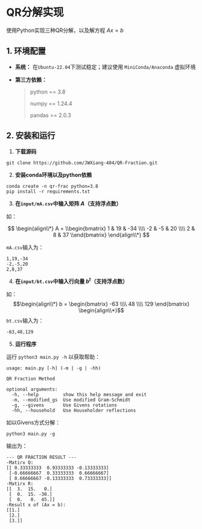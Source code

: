 # QR分解实现

使用Python实现三种QR分解，以及解方程 $Ax = b$ 

## 1. 环境配置

* **系统：** 在`Ubuntu-22.04`下测试稳定；建议使用 `MiniConda/Anaconda` 虚拟环境

* **第三方依赖：**

  > python == 3.8
  >
  > numpy == 1.24.4
  >
  > pandas == 2.0.3

## 2. 安装和运行

1. **下载源码**

```
git clone https://github.com/JWXiang-404/QR-Fraction.git
```

2. **安装conda环境以及python依赖**

```shell
conda create -n qr-frac python=3.8
pip install -r requirements.txt
```

3. **在`input/mA.csv`中输入矩阵 $A$（支持浮点数）**

如：

$$ \begin{align\\*}
A = 
\\begin{bmatrix}
1 & 19 & -34 \\\\
-2 & -5 & 20 \\\\
2 & 8 & 37
\\end{bmatrix}
\end{align\\*} $$

`mA.csv`输入为：

```
1,19,-34
-2,-5,20
2,8,37
```

4. **在`input/bt.csv`中输入行向量 $b^t$（支持浮点数）**

如：
$$\begin{align\\*}
b = 
\begin{bmatrix}
-63 \\\\
48 \\\\
129
\end{bmatrix}
\begin{align\\*}$$
`bt.csv`输入为：

```
-63,48,129
```

5. **运行程序**

运行 `python3 main.py -h` 以获取帮助：

```shell
usage: main.py [-h] (-m | -g | -hh)

QR Fraction Method

optional arguments:
  -h, --help         show this help message and exit
  -m, --modified_gs  Use modified Gram-Schmidt
  -g, --givens       Use Givens rotations
  -hh, --household   Use Householder reflections
```

如以Givens方式分解：

```shell
python3 main.py -g
```

输出为：

```
--- QR FRACTION RESULT ---
-Matirx Q:
[[ 0.33333333  0.93333333 -0.13333333]
 [-0.66666667  0.33333333  0.66666667]
 [ 0.66666667 -0.13333333  0.73333333]]
-Matirx R:
[[  3.  15.   0.]
 [  0.  15. -30.]
 [  0.   0.  45.]]
-Result x of (Ax = b):
[[1.]
 [2.]
 [3.]]
```